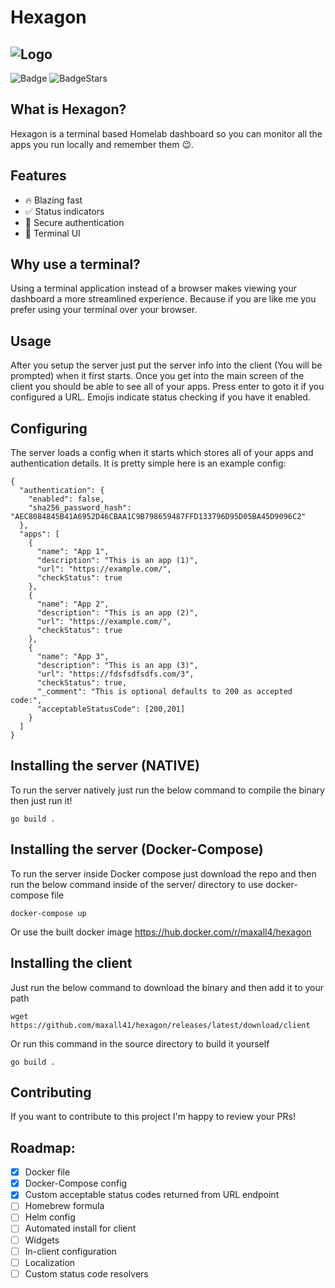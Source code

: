 # Hexagon
![Logo](https://i.ibb.co/MMVFhfq/logo.png)
---
![Badge](https://img.shields.io/github/release-date/maxall41/hexagon)
![BadgeStars](https://img.shields.io/github/stars/maxall41/hexagon?style=social)
## What is Hexagon?
Hexagon is a terminal based Homelab dashboard so you can monitor all the apps you run locally and remember them 😉.
## Features
- 🔥 Blazing fast
- ✅ Status indicators
- 🔐 Secure authentication
- 🎉 Terminal UI
## Why use a terminal?
Using a terminal application instead of a browser makes viewing your dashboard a more streamlined experience. Because if you are like me you prefer using your terminal over your browser.
## Usage
After you setup the server just put the server info into the client (You will be prompted) when it first starts. Once you get into the main screen of the client you should be able to see all of your apps. Press enter to goto it if you configured a URL. Emojis indicate status checking if you have it enabled.
## Configuring
The server loads a config when it starts which stores all of your apps and authentication details. It is pretty simple here is an example config:
```
{
  "authentication": {
    "enabled": false,
    "sha256_password_hash": "AEC8084845B41A6952D46CBAA1C9B798659487FFD133796D95D05BA45D9096C2"
  },
  "apps": [
    {
      "name": "App 1",
      "description": "This is an app (1)",
      "url": "https://example.com/",
      "checkStatus": true
    },
    {
      "name": "App 2",
      "description": "This is an app (2)",
      "url": "https://example.com/",
      "checkStatus": true
    },
    {
      "name": "App 3",
      "description": "This is an app (3)",
      "url": "https://fdsfsdfsdfs.com/3",
      "checkStatus": true,
      "_comment": "This is optional defaults to 200 as accepted code:",
      "acceptableStatusCode": [200,201]
    }
  ]
}
```
## Installing the server (NATIVE)
To run the server natively just run the below command to compile the binary then just run it!
```
go build .
```
## Installing the server (Docker-Compose)
To run the server inside Docker compose just download the repo and then run the below command inside of the server/ directory to use docker-compose file
```
docker-compose up
```
Or use the built docker image https://hub.docker.com/r/maxall4/hexagon
## Installing the client
Just run the below command to download the binary and then add it to your path
```
wget https://github.com/maxall41/hexagon/releases/latest/download/client
```
Or run this command in the source directory to build it yourself
```
go build .
```
## Contributing
If you want to contribute to this project I'm happy to review your PRs!
## Roadmap:
- [x] Docker file
- [x] Docker-Compose config
- [x] Custom acceptable status codes returned from URL endpoint
- [ ] Homebrew formula
- [ ] Helm config
- [ ] Automated install for client
- [ ] Widgets
- [ ] In-client configuration
- [ ] Localization
- [ ] Custom status code resolvers
